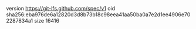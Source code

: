 version https://git-lfs.github.com/spec/v1
oid sha256:eba976de6a12820d3d8b73b18c98eea41aa50ba0a7e2d1ee4906e702287834a1
size 16416
